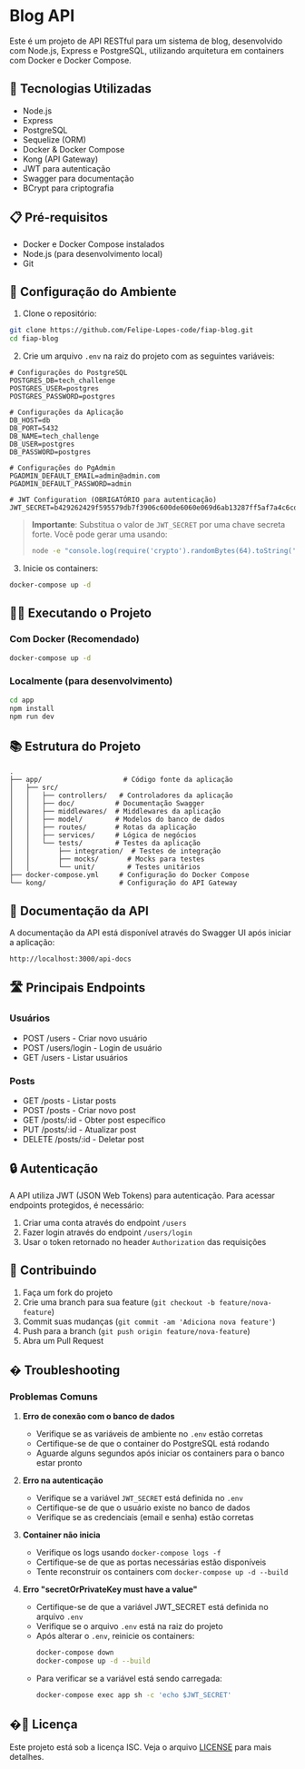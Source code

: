 # Blog API

Este é um projeto de API RESTful para um sistema de blog, desenvolvido com Node.js, Express e PostgreSQL, utilizando arquitetura em containers com Docker e Docker Compose.

## 🚀 Tecnologias Utilizadas

- Node.js
- Express
- PostgreSQL
- Sequelize (ORM)
- Docker & Docker Compose
- Kong (API Gateway)
- JWT para autenticação
- Swagger para documentação
- BCrypt para criptografia

## 📋 Pré-requisitos

- Docker e Docker Compose instalados
- Node.js (para desenvolvimento local)
- Git

## 🔧 Configuração do Ambiente

1. Clone o repositório:
```bash
git clone https://github.com/Felipe-Lopes-code/fiap-blog.git
cd fiap-blog
```

2. Crie um arquivo `.env` na raiz do projeto com as seguintes variáveis:
```env
# Configurações do PostgreSQL
POSTGRES_DB=tech_challenge
POSTGRES_USER=postgres
POSTGRES_PASSWORD=postgres

# Configurações da Aplicação
DB_HOST=db
DB_PORT=5432
DB_NAME=tech_challenge
DB_USER=postgres
DB_PASSWORD=postgres

# Configurações do PgAdmin
PGADMIN_DEFAULT_EMAIL=admin@admin.com
PGADMIN_DEFAULT_PASSWORD=admin

# JWT Configuration (OBRIGATÓRIO para autenticação)
JWT_SECRET=b429262429f595579db7f3906c600de6060e069d6ab13287ff5af7a4c6cd11c0b0dcd8894111745359cdb86d3302ea14981c70e5892709c8d93b6c7f98268bcf
```

> **Importante**: Substitua o valor de `JWT_SECRET` por uma chave secreta forte. Você pode gerar uma usando:
> ```bash
> node -e "console.log(require('crypto').randomBytes(64).toString('hex'))"
> ```

3. Inicie os containers:
```bash
docker-compose up -d
```

## 🏃‍♂️ Executando o Projeto

### Com Docker (Recomendado)
```bash
docker-compose up -d
```

### Localmente (para desenvolvimento)
```bash
cd app
npm install
npm run dev
```

## 📚 Estrutura do Projeto

```
.
├── app/                    # Código fonte da aplicação
│   ├── src/
│   │   ├── controllers/   # Controladores da aplicação
│   │   ├── doc/          # Documentação Swagger
│   │   ├── middlewares/  # Middlewares da aplicação
│   │   ├── model/        # Modelos do banco de dados
│   │   ├── routes/       # Rotas da aplicação
│   │   ├── services/     # Lógica de negócios
│   │   └── tests/        # Testes da aplicação
│   │       ├── integration/  # Testes de integração
│   │       ├── mocks/       # Mocks para testes
│   │       └── unit/        # Testes unitários
├── docker-compose.yml     # Configuração do Docker Compose
└── kong/                  # Configuração do API Gateway
```

## 📝 Documentação da API

A documentação da API está disponível através do Swagger UI após iniciar a aplicação:
```
http://localhost:3000/api-docs
```

## 🛣️ Principais Endpoints

### Usuários
- POST /users - Criar novo usuário
- POST /users/login - Login de usuário
- GET /users - Listar usuários

### Posts
- GET /posts - Listar posts
- POST /posts - Criar novo post
- GET /posts/:id - Obter post específico
- PUT /posts/:id - Atualizar post
- DELETE /posts/:id - Deletar post

## 🔒 Autenticação

A API utiliza JWT (JSON Web Tokens) para autenticação. Para acessar endpoints protegidos, é necessário:
1. Criar uma conta através do endpoint `/users`
2. Fazer login através do endpoint `/users/login`
3. Usar o token retornado no header `Authorization` das requisições

## 🤝 Contribuindo

1. Faça um fork do projeto
2. Crie uma branch para sua feature (`git checkout -b feature/nova-feature`)
3. Commit suas mudanças (`git commit -am 'Adiciona nova feature'`)
4. Push para a branch (`git push origin feature/nova-feature`)
5. Abra um Pull Request

## � Troubleshooting

### Problemas Comuns

1. **Erro de conexão com o banco de dados**
   - Verifique se as variáveis de ambiente no `.env` estão corretas
   - Certifique-se de que o container do PostgreSQL está rodando
   - Aguarde alguns segundos após iniciar os containers para o banco estar pronto

2. **Erro na autenticação**
   - Verifique se a variável `JWT_SECRET` está definida no `.env`
   - Certifique-se de que o usuário existe no banco de dados
   - Verifique se as credenciais (email e senha) estão corretas

3. **Container não inicia**
   - Verifique os logs usando `docker-compose logs -f`
   - Certifique-se de que as portas necessárias estão disponíveis
   - Tente reconstruir os containers com `docker-compose up -d --build`

4. **Erro "secretOrPrivateKey must have a value"**
   - Certifique-se de que a variável JWT_SECRET está definida no arquivo `.env`
   - Verifique se o arquivo `.env` está na raiz do projeto
   - Após alterar o `.env`, reinicie os containers:
     ```bash
     docker-compose down
     docker-compose up -d --build
     ```
   - Para verificar se a variável está sendo carregada:
     ```bash
     docker-compose exec app sh -c 'echo $JWT_SECRET'
     ```

## �📄 Licença

Este projeto está sob a licença ISC. Veja o arquivo [LICENSE](LICENSE) para mais detalhes.